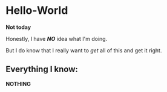# Hello-World
<strong> Not today </strong> 
<p> Honestly, I have <strong><em>NO</strong></em> idea what I'm doing.
<p>But I do know that I really want to <em>get</em> all of this and get it right.
    <h2> Everything I know: </h2>
    <p> <strong>NOTHING</strong>
